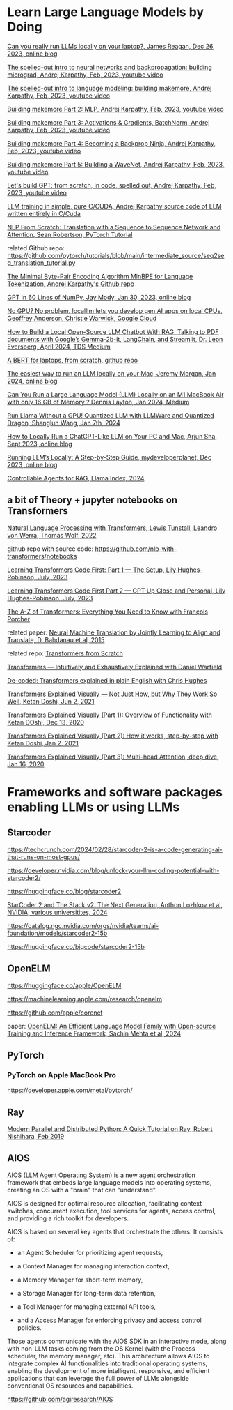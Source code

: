 # Learn Large Language Models by Doing

[Can you really run LLMs locally on your laptop?, James Reagan, Dec 26, 2023, online blog](https://jpreagan.com/blog/can-you-really-run-llms-locally-on-your-laptop)

[The spelled-out intro to neural networks and backpropagation: building micrograd, Andrej Karpathy, Feb, 2023, youtube video](https://youtu.be/VMj-3S1tku0)

[The spelled-out intro to language modeling: building makemore, Andrej Karpathy, Feb, 2023, youtube video](https://youtu.be/PaCmpygFfXo)

[Building makemore Part 2: MLP, Andrej Karpathy, Feb, 2023, youtube video](https://youtu.be/PaCmpygFfXo)

[Building makemore Part 3: Activations & Gradients, BatchNorm, Andrej Karpathy, Feb, 2023, youtube video](https://youtu.be/P6sfmUTpUmc)

[Building makemore Part 4: Becoming a Backprop Ninja, Andrej Karpathy, Feb, 2023, youtube video](https://youtu.be/q8SA3rM6ckI)

[Building makemore Part 5: Building a WaveNet, Andrej Karpathy, Feb, 2023, youtube video](https://youtu.be/t3YJ5hKiMQ0)

[Let's build GPT: from scratch, in code, spelled out, Andrej Karpathy, Feb, 2023, youtube video](https://youtu.be/kCc8FmEb1nY)

[LLM training in simple, pure C/CUDA, Andrej Karpathy source code of LLM written entirely in C/Cuda](https://github.com/karpathy/llm.c)

[NLP From Scratch: Translation with a Sequence to Sequence Network and Attention, Sean Robertson, PyTorch Tutorial](https://pytorch.org/tutorials/intermediate/seq2seq_translation_tutorial.html)

   related Github repo: https://github.com/pytorch/tutorials/blob/main/intermediate_source/seq2seq_translation_tutorial.py

[The Minimal Byte-Pair Encoding Algorithm MinBPE for Language Tokenization, Andrej Karpathy's Github repo](https://github.com/karpathy/minbpe/tree/master)

[GPT in 60 Lines of NumPy, Jay Mody, Jan 30, 2023, online blog](https://jaykmody.com/blog/gpt-from-scratch/)

[No GPU? No problem. localllm lets you develop gen AI apps on local CPUs, Geoffrey Anderson, Christie Warwick, Google Cloud](https://cloud.google.com/blog/products/application-development/new-localllm-lets-you-develop-gen-ai-apps-locally-without-gpus)

[How to Build a Local Open-Source LLM Chatbot With RAG: Talking to PDF documents with Google’s Gemma-2b-it, LangChain, and Streamlit, Dr. Leon Eversberg, April 2024, TDS Medium](https://towardsdatascience.com/how-to-build-a-local-open-source-llm-chatbot-with-rag-f01f73e2a131)

[A BERT for laptops, from scratch, github repo](https://github.com/samvher/bert-for-laptops/blob/main/BERT_for_laptops.ipynb)

[The easiest way to run an LLM locally on your Mac, Jeremy Morgan, Jan 2024, online blog](https://www.jeremymorgan.com/blog/generative-ai/how-to-llm-local-mac-m1/)

[Can You Run a Large Language Model (LLM) Locally on an M1 MacBook Air with only 16 GB of Memory ? Dennis Layton, Jan 2024, Medium](https://medium.com/@dlaytonj2/can-you-run-a-large-language-model-llm-locally-on-an-m1-macbook-air-with-only-16-gb-of-memory-cd9741af27bb)

[Run Llama Without a GPU! Quantized LLM with LLMWare and Quantized Dragon, Shanglun Wang, Jan 7th, 2024](https://hackernoon.com/run-llama-without-a-gpu-quantized-llm-with-llmware-and-quantized-dragon)

[How to Locally Run a ChatGPT-Like LLM on Your PC and Mac, Arjun Sha, Sept 2023, online blog](https://beebom.com/how-run-chatgpt-like-language-model-pc-offline/)

[Running LLM’s Locally: A Step-by-Step Guide, mydeveloperplanet, Dec 2023, online blog](https://mydeveloperplanet.com/2023/12/13/running-llms-locally-a-step-by-step-guide/)

[Controllable Agents for RAG, Llama Index, 2024](https://docs.llamaindex.ai/en/stable/examples/agent/agent_runner/agent_runner_rag_controllable/)

## a bit of Theory + jupyter notebooks on Transformers

[Natural Language Processing with Transformers, Lewis Tunstall, Leandro von Werra, Thomas Wolf, 2022](https://github.com/dimitarpg13/transformers_intro/blob/main/articles_and_books/natural-language-processing-with-transformers-revised-edition-book.pdf)

   github repo with source code: https://github.com/nlp-with-transformers/notebooks

[Learning Transformers Code First: Part 1 — The Setup, Lily Hughes-Robinson, July, 2023](https://towardsdatascience.com/nanogpt-learning-transformers-code-first-part-1-f2044cf5bca0)

[Learning Transformers Code First Part 2 — GPT Up Close and Personal, Lily Hughes-Robinson, July, 2023](https://towardsdatascience.com/learning-transformers-code-first-part-2-gpt-up-close-and-personal-1635b52ae0d7)


[The A-Z of Transformers: Everything You Need to Know with François Porcher](https://towardsdatascience.com/the-a-z-of-transformers-everything-you-need-to-know-c9f214c619ac)
    
related paper: [Neural Machine Translation by Jointly Learning to Align and Translate, D. Bahdanau et al, 2015](https://github.com/dimitarpg13/transformers_intro/blob/main/articles_and_books/NeuralMachineTranslationByJointlyLearningToAlignAndTranslateBahdanau2015.pdf)

related repo: [Transformers from Scratch](https://github.com/FrancoisPorcher/awesome-ai-tutorials/tree/main/NLP/007%20-%20Transformers%20From%20Scratch)

[Transformers — Intuitively and Exhaustively Explained with Daniel Warfield](https://towardsdatascience.com/transformers-intuitively-and-exhaustively-explained-58a5c5df8dbb)

[De-coded: Transformers explained in plain English with Chris Hughes](https://towardsdatascience.com/de-coded-transformers-explained-in-plain-english-877814ba6429)

[Transformers Explained Visually — Not Just How, but Why They Work So Well, Ketan Doshi, Jun 2, 2021](https://towardsdatascience.com/transformers-explained-visually-not-just-how-but-why-they-work-so-well-d840bd61a9d3)

[Transformers Explained Visually (Part 1): Overview of Functionality with Ketan DOshi, Dec 13, 2020](https://towardsdatascience.com/transformers-explained-visually-part-1-overview-of-functionality-95a6dd460452)

[Transformers Explained Visually (Part 2): How it works, step-by-step with Ketan Doshi, Jan 2, 2021](https://towardsdatascience.com/transformers-explained-visually-part-2-how-it-works-step-by-step-b49fa4a64f34)

[Transformers Explained Visually (Part 3): Multi-head Attention, deep dive, Jan 16, 2020](https://towardsdatascience.com/transformers-explained-visually-part-3-multi-head-attention-deep-dive-1c1ff1024853)

# Frameworks and software packages enabling LLMs or using LLMs

## Starcoder

https://techcrunch.com/2024/02/28/starcoder-2-is-a-code-generating-ai-that-runs-on-most-gpus/

https://developer.nvidia.com/blog/unlock-your-llm-coding-potential-with-starcoder2/

https://huggingface.co/blog/starcoder2

[StarCoder 2 and The Stack v2: The Next Generation, Anthon Lozhkov et al, NVIDIA, various universitites, 2024](https://drive.google.com/file/d/17iGn3c-sYNiLyRSY-A85QOzgzGnGiVI3/view)

https://catalog.ngc.nvidia.com/orgs/nvidia/teams/ai-foundation/models/starcoder2-15b

https://huggingface.co/bigcode/starcoder2-15b

## OpenELM

https://huggingface.co/apple/OpenELM

https://machinelearning.apple.com/research/openelm

https://github.com/apple/corenet

paper: [OpenELM: An Efficient Language Model Family with Open-source Training and Inference Framework, Sachin Mehta et al, 2024](https://github.com/dimitarpg13/large_language_models/blob/main/articles/OpenELM-An_Efficient_Language_Model_Family_with_Open-source_Training_and_Inference_Framework_Mehta_2024.pdf)

## PyTorch

### PyTorch on Apple MacBook Pro

https://developer.apple.com/metal/pytorch/

## Ray

[Modern Parallel and Distributed Python: A Quick Tutorial on Ray, Robert Nishihara, Feb 2019](https://towardsdatascience.com/modern-parallel-and-distributed-python-a-quick-tutorial-on-ray-99f8d70369b8)

## AIOS

AIOS (LLM Agent Operating System) is a new agent orchestration framework that embeds large language models into operating systems, creating an OS with a "brain" that can "understand".

AIOS is designed for optimal resource allocation, facilitating context switches, concurrent execution, tool services for agents, access control, and providing a rich toolkit for developers.

AIOS is based on several key agents that orchestrate the others. It consists of:

* an Agent Scheduler for prioritizing agent requests, 

* a Context Manager for managing interaction context, 

* a Memory Manager for short-term memory, 

* a Storage Manager for long-term data retention, 

* a Tool Manager for managing external API tools, 

* and a Access Manager for enforcing privacy and access control policies.

Those agents communicate with the AIOS SDK in an interactive mode, along with non-LLM tasks coming from the OS Kernel (with the Process scheduler, the memory manager, etc).
This architecture allows AIOS to integrate complex AI functionalities into traditional operating systems, enabling the development of more intelligent, responsive, and efficient applications that can leverage the full power of LLMs alongside conventional OS resources and capabilities.

https://github.com/agiresearch/AIOS



